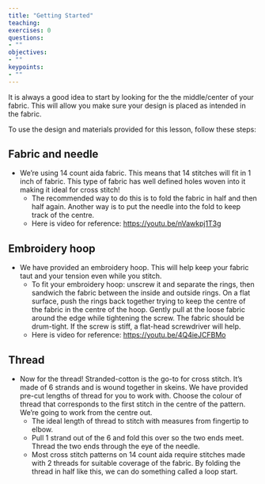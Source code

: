 ```yaml
---
title: "Getting Started"
teaching: 
exercises: 0
questions:
- ""
objectives:
- ""
keypoints:
- ""
---
```


It is always a good idea to start by looking for the the middle/center of your fabric. 
This will allow you make sure your design is placed as intended in the fabric.

To use the design and materials provided for this lesson, follow these steps:

## Fabric and needle

- We’re using 14 count aida fabric. This means that 14 stitches will fit in 1 inch of fabric. This type of fabric has well defined holes woven into it making it ideal for cross stitch!
    - The recommended way to do this is to fold the fabric in half and then half again. Another way is to put the needle into the fold to keep track of the centre.
    - Here is video for reference: https://youtu.be/nVawkpj1T3g 
   
## Embroidery hoop

- We have provided an embroidery hoop. This will help keep your fabric taut and your tension even while you stitch.
    - To fit your embroidery hoop: unscrew it and separate the rings, then sandwich the fabric between the inside and outside rings. On a flat surface, push the rings back together trying to keep the centre of the fabric in the centre of the hoop. Gently pull at the loose fabric around the edge while tightening the screw. The fabric should be drum-tight. If the screw is stiff, a flat-head screwdriver will help.
   - Here is video for reference: https://youtu.be/4Q4ieJCFBMo 
    
## Thread

- Now for the thread! Stranded-cotton is the go-to for cross stitch. It’s made of 6 strands and is wound together in skeins. We have provided pre-cut lengths of thread for you to work with. Choose the colour of thread that corresponds to the first stitch in the centre of the pattern. We’re going to work from the centre out.
    - The ideal length of thread to stitch with measures from fingertip to elbow.
    - Pull 1 strand out of the 6 and fold this over so the two ends meet. Thread the two ends through the eye of the needle.
    - Most cross stitch patterns on 14 count aida require stitches made with 2 threads for suitable coverage of the fabric. By folding the thread in half like this, we can do something called a loop start.
